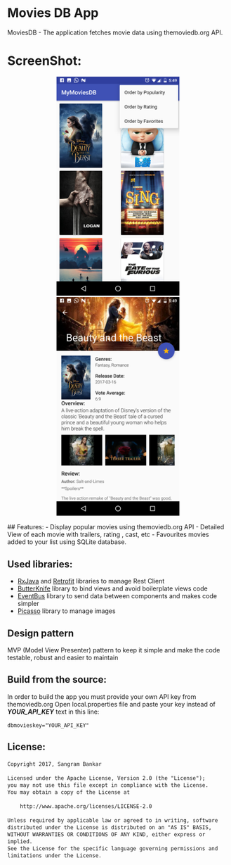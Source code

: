 # Movies DB App
MoviesDB - The application fetches movie data using themoviedb.org API.

# ScreenShot:

<p align="center">
  <img src="https://raw.githubusercontent.com/sangrambankar/Movies-master/627e86ea9241be500f79e8aa4010614aa8c30239/Screenshot_20170419-174915.png" width="280">
  <img src="https://raw.githubusercontent.com/sangrambankar/Movies-master/627e86ea9241be500f79e8aa4010614aa8c30239/Screenshot_20170419-174924.png" width="280">
 
</p>
## Features:
- Display popular movies using themoviedb.org API
- Detailed View of each movie with trailers, rating , cast, etc
- Favourites movies added to your list using SQLite database.

## Used libraries:
- [RxJava](https://github.com/ReactiveX/RxAndroid) and [Retrofit](http://square.github.io/retrofit/) libraries to manage Rest Client
- [ButterKnife](http://jakewharton.github.io/butterknife/) library to bind views and avoid boilerplate views code
- [EventBus](https://github.com/greenrobot/EventBus) library to send data between components and makes code simpler
- [Picasso](http://square.github.io/picasso/) library to manage images


## Design pattern
MVP (Model View Presenter) pattern to keep it simple and make the code testable, robust and easier to maintain

## Build from the source:

In order to build the app you must provide your own API key from themoviedb.org
Open local.properties file and paste your key instead of ***YOUR_API_KEY*** text in this line:
```
dbmovieskey="YOUR_API_KEY"
```

## License:
```
Copyright 2017, Sangram Bankar

Licensed under the Apache License, Version 2.0 (the "License");
you may not use this file except in compliance with the License.
You may obtain a copy of the License at

    http://www.apache.org/licenses/LICENSE-2.0

Unless required by applicable law or agreed to in writing, software
distributed under the License is distributed on an "AS IS" BASIS,
WITHOUT WARRANTIES OR CONDITIONS OF ANY KIND, either express or implied.
See the License for the specific language governing permissions and
limitations under the License.
```
